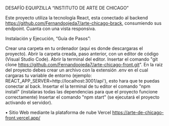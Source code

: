 DESAFÍO EQUIPZILLA “INSTITUTO DE ARTE DE CHICAGO”

Este proyecto utiliza la tecnología React, esta conectado al backend https://github.com/Fernandoojeda7/arte-chicago-brack, consumiendo sus endpoint. Cuanta con una vista responsiva.

Instalación y Ejecución, “Guía de Pasos”:

Crear una carpeta en tu ordenador (aquí es donde descargaras el proyecto).
Abrir la carpeta creada, paso anterior, con un editor de código (Visual Studio Code).
Abrir la terminal del editor.
Insertar el comando "git clone https://github.com/Fernandoojeda7/arte-chicago-front.git".
En la raiz del proyecto debes crear un archivo con la extensión .env en el cual cargaras tu variable de entorno (ejemplo: REACT_APP_SERVER=http://localhost:3001/api'), esto hara que te puedas conectar al back.
Insertar el la terminal de tu editor el comando "npm install" (instalaras todas las dependencias para que el proyecto funcione correctamente)
Insertar el comando "npm start" (se ejecutará el proyecto activando el servidor).

• Sitio Web mediante la plataforma de nube Vercel https://arte-de-chicago-front.vercel.app/
